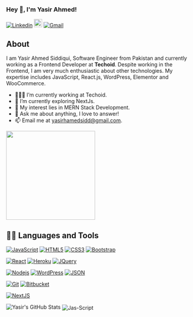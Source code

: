 <h3 title="hehehe"> Hey 👋, I'm Yasir Ahmed!</h3>

[![Linkedin](https://img.shields.io/badge/-LinkedIn-blue?style=flat&logo=Linkedin&logoColor=white)](https://www.linkedin.com/in/yasirahmedsidd/)
[<img src="https://img.shields.io/github/followers/yasirahmedsidd?label=follow&style=social" height="22" title="Follow me" />](https://github.com/yasirahmedsidd) 
[![Gmail](https://img.shields.io/badge/-Gmail-c14438?style=flat&logo=Gmail&logoColor=white)](mailto:yasirahmedsidd@gmail.com)


## About 
I am Yasir Ahmed Siddiqui, Software Engineer from Pakistan and currently working as a Frontend Developer at <b>Techoid</b>. Despite working in the Frontend, I am very much enthusiastic about other technologies. My expertise includes JavaScript, React.js, WordPress, Elementor and WooCommerce.

- 👨🏽‍💻 I’m currently working at Techoid.
- 🌱 I’m currently exploring NextJs.
- 🤔 My interest lies in MERN Stack Development.
- 💬 Ask me about anything, I love to answer!
- 📫 Email me at [yasirhamedsidd@gmail.com](mailto:yasirhamedsidd@gmail.com).


<img width= "240" src= "https://camo.githubusercontent.com/bb27b9c1df90df738e91a54665d3adb08f60583fad2f266ffbde14508e6dc918/68747470733a2f2f692e70696e696d672e636f6d2f6f726967696e616c732f65342f32362f37302f65343236373032656466383734623138316163656431653266613563366364652e676966"/>

## 👨‍💻 Languages and Tools



[![JavaScript](https://img.shields.io/badge/-JavaScript-black?style=flat&logo=javascript&link=https://github.com/BRdhanani)](https://github.com/BRdhanani) 
[![HTML5](https://img.shields.io/badge/-HTML5-E34F26?style=flat&logo=html5&logoColor=white&link=https://github.com/BRdhanani)](https://github.com/BRdhanani) 
[![CSS3](https://img.shields.io/badge/-CSS3-1572B6?style=flat&logo=css3&link=https://github.com/BRdhanani)](https://github.com/BRdhanani) 
[![Bootstrap](https://img.shields.io/badge/-Bootstrap-563D7C?style=flat&logo=bootstrap&link=https://github.com/BRdhanani)](https://github.com/BRdhanani) 

[![React](https://img.shields.io/badge/-React-black?style=flat&logo=react&link=https://github.com/BRdhanani)](https://github.com/BRdhanani) 
[![Heroku](https://img.shields.io/badge/-Heroku-gray?style=flat&logo=heroku&link=https://github.com/BRdhanani)](https://github.com/BRdhanani) 
[![JQuery](https://img.shields.io/badge/-JQuery-blue?style=flat&logo=jquery&link=https://github.com/BRdhanani)](https://github.com/BRdhanani) 

[![Nodejs](https://img.shields.io/badge/-Nodejs-green?style=flat&logo=Node.js&link=https://github.com/BRdhanani)](https://github.com/BRdhanani) 
[![WordPress](https://img.shields.io/badge/-WordPress-blue?style=flat&logo=wordpress&link=https://github.com/BRdhanani)](https://github.com/BRdhanani) 
[![JSON](https://img.shields.io/badge/-json-02569B?style=flat&logo=json&link=https://github.com/BRdhanani)](https://github.com/BRdhanani)

[![Git](https://img.shields.io/badge/-Git-black?style=flat&logo=git&link=https://github.com/BRdhanani)](https://github.com/BRdhanani) 
[![Bitbucket](https://img.shields.io/badge/-Bitbucket-blue?style=flat&logo=bitbucket&link=https://github.com/BRdhanani)](https://github.com/BRdhanani)

[![NextJS](https://img.shields.io/badge/-NextJS-black?style=flat&logo=nextjs&link=https://github.com/BRdhanani)](https://github.com/BRdhanani)

<img src="https://github-readme-stats.vercel.app/api?username=yasirahmedsidd&show_icons=true&hide_border=true&count_private=true&theme=shades-of-purple&icon_color=fad000" alt="Yasir's GitHub Stats">

<img align="center" src="https://github-readme-streak-stats.herokuapp.com/?user=yasirahmedsidd&count_private=true&theme=radical" alt="Jas-Script" />
